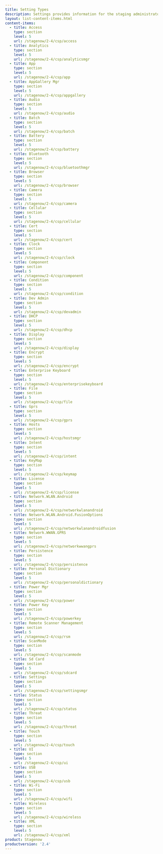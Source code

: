 ```yaml
---
title: Setting Types
description: Settings provides information for the staging administrator on configuring and managing settings for use in creating profiles. Setting Types lists the parameters and values available when creating settings.
layout: list-content-items.html
content-items:
  - title: Access
    type: section
    level: 5
    url: /stagenow/2-4/csp/access
  - title: Analytics
    type: section
    level: 5
    url: /stagenow/2-4/csp/analyticsmgr
  - title: App
    type: section
    level: 5
    url: /stagenow/2-4/csp/app
  - title: AppGallery Mgr
    type: section
    level: 5
    url: /stagenow/2-4/csp/appgallery
  - title: Audio
    type: section
    level: 5
    url: /stagenow/2-4/csp/audio
  - title: Batch
    type: section
    level: 5
    url: /stagenow/2-4/csp/batch
  - title: Battery
    type: section
    level: 5
    url: /stagenow/2-4/csp/battery
  - title: Bluetooth
    type: section
    level: 5
    url: /stagenow/2-4/csp/bluetoothmgr
  - title: Browser
    type: section
    level: 5
    url: /stagenow/2-4/csp/browser
  - title: Camera
    type: section
    level: 5
    url: /stagenow/2-4/csp/camera
  - title: Cellular
    type: section
    level: 5
    url: /stagenow/2-4/csp/cellular
  - title: Cert
    type: section
    level: 5
    url: /stagenow/2-4/csp/cert
  - title: Clock
    type: section
    level: 5
    url: /stagenow/2-4/csp/clock
  - title: Component
    type: section
    level: 5
    url: /stagenow/2-4/csp/component
  - title: Condition
    type: section
    level: 5
    url: /stagenow/2-4/csp/condition
  - title: Dev Admin
    type: section
    level: 5
    url: /stagenow/2-4/csp/devadmin
  - title: DHCP
    type: section
    level: 5
    url: /stagenow/2-4/csp/dhcp
  - title: Display
    type: section
    level: 5
    url: /stagenow/2-4/csp/display
  - title: Encrypt
    type: section
    level: 5
    url: /stagenow/2-4/csp/encrypt
  - title: Enterprise Keyboard
    type: section
    level: 5
    url: /stagenow/2-4/csp/enterprisekeyboard
  - title: File
    type: section
    level: 5
    url: /stagenow/2-4/csp/file
  - title: Gprs
    type: section
    level: 5
    url: /stagenow/2-4/csp/gprs
  - title: Hosts
    type: section
    level: 5
    url: /stagenow/2-4/csp/hostsmgr
  - title: Intent
    type: section
    level: 5
    url: /stagenow/2-4/csp/intent
  - title: KeyMap
    type: section
    level: 5
    url: /stagenow/2-4/csp/keymap
  - title: License
    type: section
    level: 5
    url: /stagenow/2-4/csp/license
  - title: Network.WLAN.Android
    type: section
    level: 5
    url: /stagenow/2-4/csp/networkwlanandroid
  - title: Network.WLAN.Android.FusionOptions
    type: section
    level: 5
    url: /stagenow/2-4/csp/networkwlanandroidfusion
  - title: Network.WWAN.GPRS
    type: section
    level: 5
    url: /stagenow/2-4/csp/networkwwangprs
  - title: Persistence
    type: section
    level: 5
    url: /stagenow/2-4/csp/persistence
  - title: Personal Dictionary
    type: section
    level: 5
    url: /stagenow/2-4/csp/personaldictionary
  - title: Power Mgr
    type: section
    level: 5
    url: /stagenow/2-4/csp/power
  - title: Power Key
    type: section
    level: 5
    url: /stagenow/2-4/csp/powerkey
  - title: Remote Scanner Management
    type: section
    level: 5
    url: /stagenow/2-4/csp/rsm
  - title: ScanMode
    type: section
    level: 5
    url: /stagenow/2-4/csp/scanmode
  - title: Sd Card
    type: section
    level: 5
    url: /stagenow/2-4/csp/sdcard
  - title: Settings
    type: section
    level: 5
    url: /stagenow/2-4/csp/settingsmgr
  - title: Status
    type: section
    level: 5
    url: /stagenow/2-4/csp/status
  - title: Threat
    type: section
    level: 5
    url: /stagenow/2-4/csp/threat
  - title: Touch
    type: section
    level: 5
    url: /stagenow/2-4/csp/touch
  - title: UI
    type: section
    level: 5
    url: /stagenow/2-4/csp/ui
  - title: USB
    type: section
    level: 5
    url: /stagenow/2-4/csp/usb
  - title: Wi-Fi
    type: section
    level: 5
    url: /stagenow/2-4/csp/wifi
  - title: Wireless
    type: section
    level: 5
    url: /stagenow/2-4/csp/wireless
  - title: XML
    type: section
    level: 5
    url: /stagenow/2-4/csp/xml
product: Stagenow
productversion: '2.4'
---
```













